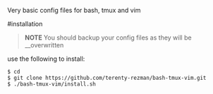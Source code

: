 Very basic config files for bash, tmux and vim

#installation
> __NOTE__
> You should backup your config files as they will be __overwritten

use the following to install:

```
$ cd
$ git clone https://github.com/terenty-rezman/bash-tmux-vim.git
$ ./bash-tmux-vim/install.sh
```
